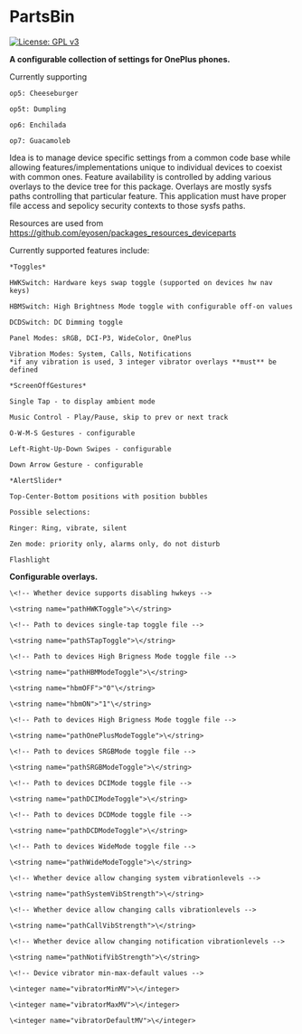 # PartsBin
[![License: GPL v3](https://img.shields.io/badge/License-GPL%20v3-blue.svg)](./LICENSE.txt)

**A configurable collection of settings for OnePlus phones.**

Currently supporting

	op5: Cheeseburger

	op5t: Dumpling

	op6: Enchilada

	op7: Guacamoleb

Idea is to manage device specific settings from a common code base while allowing
features/implementations unique to individual devices to coexist with common
ones. Feature availability is controlled by adding various overlays to the device
tree for this package. Overlays are mostly sysfs paths controlling that particular
feature. This application must have proper file access and sepolicy security contexts
to those sysfs paths.

Resources are used from https://github.com/eyosen/packages_resources_deviceparts

Currently supported features include:

	*Toggles*

	HWKSwitch: Hardware keys swap toggle (supported on devices hw nav keys)

	HBMSwitch: High Brightness Mode toggle with configurable off-on values

	DCDSwitch: DC Dimming toggle

	Panel Modes: sRGB, DCI-P3, WideColor, OnePlus

	Vibration Modes: System, Calls, Notifications
	*if any vibration is used, 3 integer vibrator overlays **must** be defined

	*ScreenOffGestures*

	Single Tap - to display ambient mode

	Music Control - Play/Pause, skip to prev or next track

	O-W-M-S Gestures - configurable

	Left-Right-Up-Down Swipes - configurable

	Down Arrow Gesture - configurable

	*AlertSlider*

	Top-Center-Bottom positions with position bubbles

	Possible selections:

	Ringer: Ring, vibrate, silent

	Zen mode: priority only, alarms only, do not disturb

	Flashlight

**Configurable overlays.**

	\<!-- Whether device supports disabling hwkeys -->

	\<string name="pathHWKToggle">\</string>

	\<!-- Path to devices single-tap toggle file -->

	\<string name="pathSTapToggle">\</string>

	\<!-- Path to devices High Brigness Mode toggle file -->

	\<string name="pathHBMModeToggle">\</string>

	\<string name="hbmOFF">"0"\</string>

	\<string name="hbmON">"1"\</string>

	\<!-- Path to devices High Brigness Mode toggle file -->

	\<string name="pathOnePlusModeToggle">\</string>

	\<!-- Path to devices SRGBMode toggle file -->

	\<string name="pathSRGBModeToggle">\</string>

	\<!-- Path to devices DCIMode toggle file -->

	\<string name="pathDCIModeToggle">\</string>

	\<!-- Path to devices DCDMode toggle file -->

	\<string name="pathDCDModeToggle">\</string>

	\<!-- Path to devices WideMode toggle file -->

	\<string name="pathWideModeToggle">\</string>

	\<!-- Whether device allow changing system vibrationlevels -->

	\<string name="pathSystemVibStrength">\</string>

	\<!-- Whether device allow changing calls vibrationlevels -->

	\<string name="pathCallVibStrength">\</string>

	\<!-- Whether device allow changing notification vibrationlevels -->

	\<string name="pathNotifVibStrength">\</string>

	\<!-- Device vibrator min-max-default values -->

	\<integer name="vibratorMinMV">\</integer>

	\<integer name="vibratorMaxMV">\</integer>

	\<integer name="vibratorDefaultMV">\</integer>
